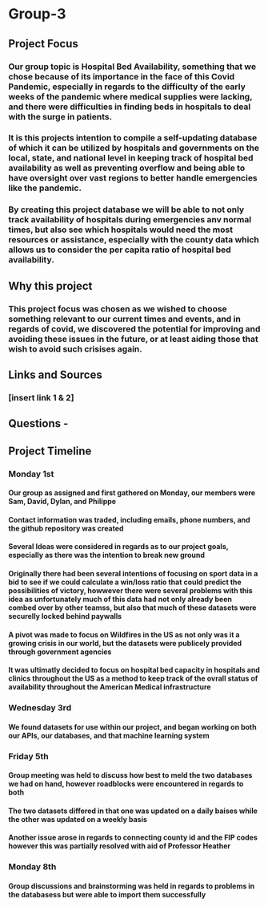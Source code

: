 # Group-3
## Project Focus
### Our group topic is Hospital Bed Availability, something that we chose because of its importance in the face of this Covid Pandemic, especially in regards to the difficulty of the early weeks of the pandemic where medical supplies were lacking, and there were difficulties in finding beds in hospitals to deal with the surge in patients.
### It is this projects intention to compile a self-updating database of which it can be utilized by hospitals and governments on the local, state, and national level in keeping track of hospital bed availability as well as preventing overflow and being able to have oversight over vast regions to better handle emergencies like the pandemic.
### By creating this project database we will be able to not only track availability of hospitals during emergencies anv normal times, but also see which hospitals would need the most resources or assistance, especially with the county data which allows us to consider the per capita ratio of hospital bed availability.
## Why this project
### This project focus was chosen as we wished to choose something relevant to our current times and events, and in regards of covid, we discovered the potential for improving and avoiding these issues in the future, or at least aiding those that wish to avoid such crisises again.
## Links and Sources
### [insert link 1 & 2]
## Questions - 
## Project Timeline
### Monday 1st
#### Our group as assigned and first gathered on Monday, our members were Sam, David, Dylan, and Philippe
#### Contact information was traded, including emails, phone numbers, and the github repository was created
#### Several Ideas were considered in regards as to our project goals, especially as there was the intention to break new ground
#### Originally there had been several intentions of focusing on sport data in a bid to see if we could calculate a win/loss ratio that could predict the possibilities of victory, howwever there were several problems with this idea as unfortunately much of this data had not only already been combed over by other teamss, but also that much of these datasets were securelly locked behind paywalls
#### A pivot was made to focus on Wildfires in the US as not only was it a growing crisis in our world, but the datasets were publicely provided through government agencies
#### It was ultimatly decided to focus on hospital bed capacity in hospitals and clinics throughout the US as a method to keep track of the ovrall status of availability throughout the American Medical infrastructure
### Wednesday 3rd 
#### We found datasets for use within our project, and began working on both our APIs, our databases, and that machine learning system
### Friday 5th
#### Group meeting was held to discuss how best to meld the two databases we had on hand, however roadblocks were encountered in regards to both 
#### The two datasets differed in that one was updated on a daily baises while the other was updated on a weekly basis
#### Another issue arose in regards to connecting county id and the FIP codes however this was partially resolved with aid of Professor Heather 
### Monday 8th
#### Group discussions and brainstorming was held in regards to problems in the databasess but were able to import them successfully
